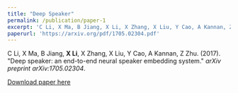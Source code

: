 ```yaml
---
title: "Deep Speaker"
permalink: /publication/paper-1
excerpt: 'C Li, X Ma, B Jiang, X Li, X Zhang, X Liu, Y Cao, A Kannan, Z Zhu. (2017). (2017). &quot;Deep speaker: an end-to-end neural speaker embedding system.&quot; <i>arXiv preprint arXiv:1705.02304</i>.'
paperurl: 'https://arxiv.org/pdf/1705.02304.pdf'
---
```

C Li, X Ma, B Jiang, <strong>X Li</strong>, X Zhang, X Liu, Y Cao, A Kannan, Z Zhu. (2017). "Deep speaker: an end-to-end neural speaker embedding system." <i>arXiv preprint arXiv:1705.02304</i>.

[Download paper here](https://arxiv.org/pdf/1705.02304.pdf)
